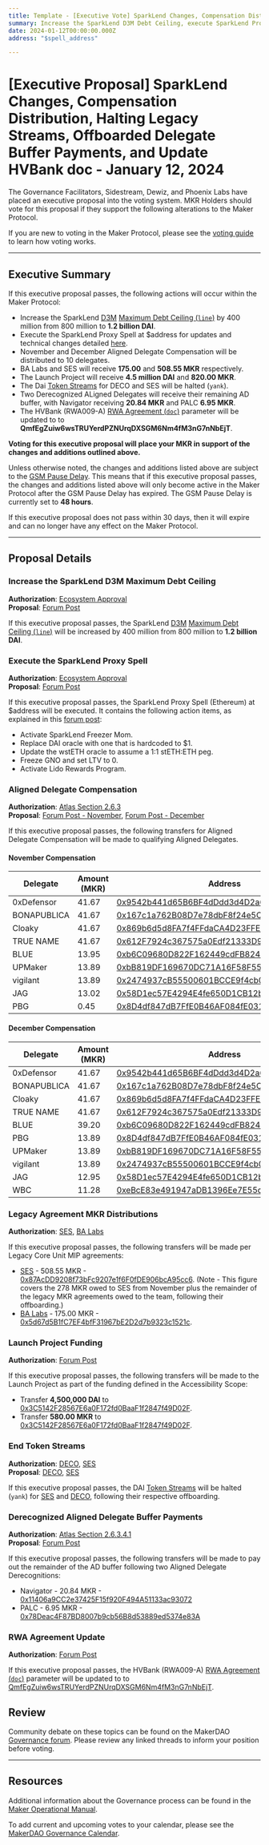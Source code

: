 ```yaml
---
title: Template - [Executive Vote] SparkLend Changes, Compensation Distribution, Halting Legacy Streams, Offboarded Delegate Buffer Payments, and Update HVBank doc - January 12, 2024
summary: Increase the SparkLend D3M Debt Ceiling, execute SparkLend Proxy Spell, November and December Aligned Delegate compensation, MKR payouts for SES and BA Labs, Launch Project funding, yank DAI streams for DECO and SES, offboarded AD Buffer MKR distribution to Navigator and PALC, and update the HVBank (RWA009-A) doc parameter. 
date: 2024-01-12T00:00:00.000Z
address: "$spell_address"

---
```

# [Executive Proposal] SparkLend Changes, Compensation Distribution, Halting Legacy Streams, Offboarded Delegate Buffer Payments, and Update HVBank doc - January 12, 2024

The Governance Facilitators, Sidestream, Dewiz, and Phoenix Labs have placed an executive proposal into the voting system. MKR Holders should vote for this proposal if they support the following alterations to the Maker Protocol.

If you are new to voting in the Maker Protocol, please see the [voting guide](https://manual.makerdao.com/governance/voting-in-makerdao/on-chain-governance) to learn how voting works.

---

## Executive Summary

If this executive proposal passes, the following actions will occur within the Maker Protocol:

- Increase the SparkLend [D3M](https://manual.makerdao.com/module-index/module-dai-direct-deposit) [Maximum Debt Ceiling (`line`)](https://manual.makerdao.com/module-index/module-dciam#maximum-debt-ceiling-line) by 400 million from 800 million to **1.2 billion DAI**.
- Execute the SparkLend Proxy Spell at $address for updates and technical changes detailed [here](https://forum.makerdao.com/t/spark-spell-proposed-changes/23298).
- November and December Aligned Delegate Compensation will be distributed to 10 delegates.
- BA Labs and SES will receive **175.00** and **508.55 MKR** respectively.
- The Launch Project will receive **4.5 million DAI** and **820.00 MKR**.
- The Dai [Token Streams](https://manual.makerdao.com/module-index/module-token-streaming#trade-offs) for DECO and SES will be halted (`yank`).
- Two Derecognized ALigned Delegates will receive their remaining AD buffer, with Navigator receiving **20.84 MKR** and PALC **6.95 MKR**.
- The HVBank (RWA009-A) [RWA Agreement (`doc`)](https://manual.makerdao.com/parameter-index/vault-risk/param-rwa-agreement) parameter will be updated to to **QmfEgZuiw6wsTRUYerdPZNUrqDXSGM6Nm4fM3nG7nNbEjT**.

**Voting for this executive proposal will place your MKR in support of the changes and additions outlined above.**

Unless otherwise noted, the changes and additions listed above are subject to the [GSM Pause Delay](https://manual.makerdao.com/parameter-index/core/param-gsm-pause-delay). This means that if this executive proposal passes, the changes and additions listed above will only become active in the Maker Protocol after the GSM Pause Delay has expired. The GSM Pause Delay is currently set to **48 hours**.

If this executive proposal does not pass within 30 days, then it will expire and can no longer have any effect on the Maker Protocol.

---

## Proposal Details

### Increase the SparkLend D3M Maximum Debt Ceiling

**Authorization**: [Ecosystem Approval](https://forum.makerdao.com/t/spark-spell-proposed-changes/23298/5)  
**Proposal**: [Forum Post](https://forum.makerdao.com/t/spark-spell-proposed-changes/23298)

If this executive proposal passes, the SparkLend [D3M](https://manual.makerdao.com/module-index/module-dai-direct-deposit) [Maximum Debt Ceiling (`line`)](https://manual.makerdao.com/module-index/module-dciam#maximum-debt-ceiling-line) will be increased by 400 million from 800 million to **1.2 billion DAI**.

###  Execute the SparkLend Proxy Spell

**Authorization**: [Ecosystem Approval](https://forum.makerdao.com/t/spark-spell-proposed-changes/23298/5)  
**Proposal**: [Forum Post](https://forum.makerdao.com/t/spark-spell-proposed-changes/23298)

If this executive proposal passes, the SparkLend Proxy Spell (Ethereum) at $address will be executed. It contains the following action items, as explained in this [forum post](https://forum.makerdao.com/t/spark-spell-proposed-changes/23298):

- Activate SparkLend Freezer Mom.
- Replace DAI oracle with one that is hardcoded to $1.
- Update the wstETH oracle to assume a 1:1 stETH:ETH peg.
- Freeze GNO and set LTV to 0.
- Activate Lido Rewards Program.

### Aligned Delegate Compensation

**Authorization**: [Atlas Section 2.6.3](https://mips.makerdao.com/mips/details/MIP101#2-6-3-aligned-delegate-income-and-participation-requirements)  
**Proposal**: [Forum Post - November](https://forum.makerdao.com/t/november-2023-aligned-delegate-compensation/23351), [Forum Post - December](https://forum.makerdao.com/t/december-2023-aligned-delegate-compensation/23352)

If this executive proposal passes, the following transfers for Aligned Delegate Compensation will be made to qualifying Aligned Delegates.

#### November Compensation

| Delegate     | Amount (MKR) | Address                                                                                                               |
|--------------|--------------|-----------------------------------------------------------------------------------------------------------------------|
| 0xDefensor   | 41.67        | [0x9542b441d65B6BF4dDdd3d4D2a66D8dCB9EE07a9](https://etherscan.io/address/0x9542b441d65B6BF4dDdd3d4D2a66D8dCB9EE07a9) |
| BONAPUBLICA  | 41.67        | [0x167c1a762B08D7e78dbF8f24e5C3f1Ab415021D3](https://etherscan.io/address/0x167c1a762B08D7e78dbF8f24e5C3f1Ab415021D3) |
| Cloaky       | 41.67        | [0x869b6d5d8FA7f4FFdaCA4D23FFE0735c5eD1F818](https://etherscan.io/address/0x869b6d5d8FA7f4FFdaCA4D23FFE0735c5eD1F818) |
| TRUE NAME    | 41.67        | [0x612F7924c367575a0Edf21333D96b15F1B345A5d](https://etherscan.io/address/0x612F7924c367575a0Edf21333D96b15F1B345A5d) |
| BLUE         | 13.95        | [0xb6C09680D822F162449cdFB8248a7D3FC26Ec9Bf](https://etherscan.io/address/0xb6C09680D822F162449cdFB8248a7D3FC26Ec9Bf) |
| UPMaker      | 13.89        | [0xbB819DF169670DC71A16F58F55956FE642cc6BcD](https://etherscan.io/address/0xbB819DF169670DC71A16F58F55956FE642cc6BcD) |
| vigilant     | 13.89        | [0x2474937cB55500601BCCE9f4cb0A0A72Dc226F61](https://etherscan.io/address/0x2474937cB55500601BCCE9f4cb0A0A72Dc226F61) |
| JAG          | 13.02        | [0x58D1ec57E4294E4fe650D1CB12b96AE34349556f](https://etherscan.io/address/0x58D1ec57E4294E4fe650D1CB12b96AE34349556f) |
| PBG          | 0.45         | [0x8D4df847dB7FfE0B46AF084fE031F7691C6478c2](https://etherscan.io/address/0x8D4df847dB7FfE0B46AF084fE031F7691C6478c2) |


#### December Compensation

| Delegate     | Amount (MKR) | Address                                                                                                               |
|--------------|--------------|-----------------------------------------------------------------------------------------------------------------------|
| 0xDefensor   | 41.67        | [0x9542b441d65B6BF4dDdd3d4D2a66D8dCB9EE07a9](https://etherscan.io/address/0x9542b441d65B6BF4dDdd3d4D2a66D8dCB9EE07a9) |
| BONAPUBLICA  | 41.67        | [0x167c1a762B08D7e78dbF8f24e5C3f1Ab415021D3](https://etherscan.io/address/0x167c1a762B08D7e78dbF8f24e5C3f1Ab415021D3) |
| Cloaky       | 41.67        | [0x869b6d5d8FA7f4FFdaCA4D23FFE0735c5eD1F818](https://etherscan.io/address/0x869b6d5d8FA7f4FFdaCA4D23FFE0735c5eD1F818) |
| TRUE NAME    | 41.67        | [0x612F7924c367575a0Edf21333D96b15F1B345A5d](https://etherscan.io/address/0x612F7924c367575a0Edf21333D96b15F1B345A5d) |
| BLUE         | 39.20        | [0xb6C09680D822F162449cdFB8248a7D3FC26Ec9Bf](https://etherscan.io/address/0xb6C09680D822F162449cdFB8248a7D3FC26Ec9Bf) |
| PBG          | 13.89        | [0x8D4df847dB7FfE0B46AF084fE031F7691C6478c2](https://etherscan.io/address/0x8D4df847dB7FfE0B46AF084fE031F7691C6478c2) |
| UPMaker      | 13.89        | [0xbB819DF169670DC71A16F58F55956FE642cc6BcD](https://etherscan.io/address/0xbB819DF169670DC71A16F58F55956FE642cc6BcD) |
| vigilant     | 13.89        | [0x2474937cB55500601BCCE9f4cb0A0A72Dc226F61](https://etherscan.io/address/0x2474937cB55500601BCCE9f4cb0A0A72Dc226F61) |
| JAG          | 12.95        | [0x58D1ec57E4294E4fe650D1CB12b96AE34349556f](https://etherscan.io/address/0x58D1ec57E4294E4fe650D1CB12b96AE34349556f) |
| WBC          | 11.28        | [0xeBcE83e491947aDB1396Ee7E55d3c81414fB0D47](https://etherscan.io/address/0xeBcE83e491947aDB1396Ee7E55d3c81414fB0D47) |



### Legacy Agreement MKR Distributions

**Authorization**: [SES](https://mips.makerdao.com/mips/details/MIP40c3SP17), [BA Labs](https://mips.makerdao.com/mips/details/MIP40c3SP25)

If this executive proposal passes, the following transfers will be made per Legacy Core Unit MIP agreements:

- [SES](https://mips.makerdao.com/mips/details/MIP40c3SP17) - 508.55 MKR - [0x87AcDD9208f73bFc9207e1f6F0fDE906bcA95cc6](https://etherscan.io/address/0x87AcDD9208f73bFc9207e1f6F0fDE906bcA95cc6). (Note - This figure covers the 278 MKR owed to SES from November plus the remainder of the legacy MKR agreements owed to the team, following their offboarding.)
- [BA Labs](https://mips.makerdao.com/mips/details/MIP40c3SP25) - 175.00 MKR - [0x5d67d5B1fC7EF4bfF31967bE2D2d7b9323c1521c](https://etherscan.io/address/0x5d67d5B1fC7EF4bfF31967bE2D2d7b9323c1521c).
  

### Launch Project Funding

**Authorization**: [Forum Post](https://forum.makerdao.com/t/utilization-of-the-launch-project-under-the-accessibility-scope/21468/9)

If this executive proposal passes, the following transfers will be made to the Launch Project as part of the funding defined in the Accessibility Scope:

- Transfer **4,500,000 DAI** to [0x3C5142F28567E6a0F172fd0BaaF1f2847f49D02F](https://etherscan.io/address/0x3C5142F28567E6a0F172fd0BaaF1f2847f49D02F).  
- Transfer **580.00 MKR** to [0x3C5142F28567E6a0F172fd0BaaF1f2847f49D02F](https://etherscan.io/address/0x3C5142F28567E6a0F172fd0BaaF1f2847f49D02F).

### End Token Streams

**Authorization**: [DECO](https://forum.makerdao.com/t/mip39c3-sp12-core-unit-offboarding-deco/22333/3), [SES](https://forum.makerdao.com/t/mip39c3-sp11-core-unit-offboarding-ses/22332/2)  
**Proposal**: [DECO](https://forum.makerdao.com/t/mip39c3-sp12-core-unit-offboarding-deco/22333), [SES](https://forum.makerdao.com/t/mip39c3-sp11-core-unit-offboarding-ses/22332)

If this executive proposal passes, the DAI [Token Streams](https://manual.makerdao.com/module-index/module-token-streaming#trade-offs) will be halted (`yank`) for [SES](https://makerburn.com/#/expenses/vesting/0xa4c22f0e25C6630B2017979AcF1f865e94695C4b/DAI/15) and [DECO](https://makerburn.com/#/expenses/vesting/0x2Cc583c0AaCDaC9e23CB601fDA8F1A0c56Cdcb71/DAI/21), following their respective offboarding.

### Derecognized Aligned Delegate Buffer Payments

**Authorization**: [Atlas Section 2.6.3.4.1](https://mips.makerdao.com/mips/details/MIP101#2-6-3-4-1)  
**Proposal**: [Forum Post](https://forum.makerdao.com/t/october-2023-aligned-delegate-compensation/22732#october-compensation-2)

If this executive proposal passes, the following transfers will be made to pay out the remainder of the AD buffer following two Aligned Delegate Derecognitions:

- Navigator - 20.84 MKR - [0x11406a9CC2e37425F15f920F494A51133ac93072](https://etherscan.io/address/0x11406a9CC2e37425F15f920F494A51133ac93072)
- PALC - 6.95 MKR - [0x78Deac4F87BD8007b9cb56B8d53889ed5374e83A](https://etherscan.io/address/0x78Deac4F87BD8007b9cb56B8d53889ed5374e83A)

### RWA Agreement Update

**Authorization**: [Forum Post](https://forum.makerdao.com/t/rwa009-hvbank-mip21-token-ces-domain-team-assessment/15861/14)

If this executive proposal passes, the HVBank (RWA009-A) [RWA Agreement (`doc`)](https://manual.makerdao.com/parameter-index/vault-risk/param-rwa-agreement) parameter will be updated to to [QmfEgZuiw6wsTRUYerdPZNUrqDXSGM6Nm4fM3nG7nNbEjT](https://ipfs.io/ipfs/QmfEgZuiw6wsTRUYerdPZNUrqDXSGM6Nm4fM3nG7nNbEjT).

## Review

Community debate on these topics can be found on the MakerDAO [Governance forum](https://forum.makerdao.com/). Please review any linked threads to inform your position before voting.

---

## Resources

Additional information about the Governance process can be found in the [Maker Operational Manual](https://manual.makerdao.com).

To add current and upcoming votes to your calendar, please see the [MakerDAO Governance Calendar](https://manual.makerdao.com/makerdao/calendars/governance-calendar).
